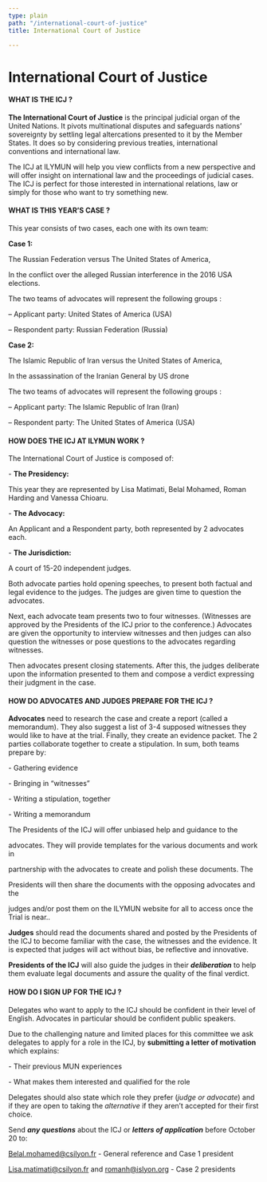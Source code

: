 ```yaml
---
type: plain
path: "/international-court-of-justice"
title: International Court of Justice

---
```

# **International Court of Justice**

#### **WHAT IS THE ICJ ?**

**The International Court of Justice** is the principal judicial organ of the United Nations. It pivots multinational disputes and safeguards nations’ sovereignty by settling legal altercations presented to it by the Member States. It does so by considering previous treaties, international conventions and international law.

The ICJ at ILYMUN will help you view conflicts from a new perspective and will offer insight on international law and the proceedings of judicial cases. The ICJ is perfect for those interested in international relations, law or simply for those who want to try something new.

#### **WHAT IS THIS YEAR’S CASE ?**

This year consists of two cases, each one with its own team:

**Case 1:**

The Russian Federation versus The United States of America,

In the conflict over the alleged Russian interference in the 2016 USA elections.

The two teams of advocates will represent the following groups :

– Applicant party: United States of America (USA)

– Respondent party: Russian Federation (Russia)

**Case 2:**

The Islamic Republic of Iran versus the United States of America,

In the assassination of the Iranian General by US drone

The two teams of advocates will represent the following groups :

– Applicant party: The Islamic Republic of Iran (Iran)

– Respondent party: The United States of America (USA)

#### **HOW DOES THE ICJ AT ILYMUN WORK ?**

The International Court of Justice is composed of:

\- **The Presidency:**

This year they are represented by Lisa Matimati, Belal Mohamed, Roman Harding and Vanessa Chioaru.

\- **The Advocacy:**

An Applicant and a Respondent party, both represented by 2 advocates each.

\- **The Jurisdiction:**

A court of 15-20 independent judges.

Both advocate parties hold opening speeches, to present both factual and legal evidence to the judges. The judges are given time to question the advocates.

Next, each advocate team presents two to four witnesses. (Witnesses are approved by the Presidents of the ICJ prior to the conference.) Advocates are given the opportunity to interview witnesses and then judges can also question the witnesses or pose questions to the advocates regarding witnesses.

Then advocates present closing statements. After this, the judges deliberate upon the information presented to them and compose a verdict expressing their judgment in the case.

#### **HOW DO ADVOCATES AND JUDGES PREPARE FOR THE ICJ ?**

**Advocates** need to research the case and create a report (called a memorandum). They also suggest a list of 3-4 supposed witnesses they would like to have at the trial. Finally, they create an evidence packet. The 2 parties collaborate together to create a stipulation. In sum, both teams prepare by:

\- Gathering evidence

\- Bringing in “witnesses”

\- Writing a stipulation, together

\- Writing a memorandum

The Presidents of the ICJ will offer unbiased help and guidance to the

advocates. They will provide templates for the various documents and work in

partnership with the advocates to create and polish these documents. The

Presidents will then share the documents with the opposing advocates and the

judges and/or post them on the ILYMUN website for all to access once the Trial is near..

**Judges** should read the documents shared and posted by the Presidents of the ICJ to become familiar with the case, the witnesses and the evidence. It is expected that judges will act without bias, be reflective and innovative.

**Presidents of the ICJ** will also guide the judges in their **_deliberation_** to help them evaluate legal documents and assure the quality of the final verdict.

#### **HOW DO I SIGN UP FOR THE ICJ ?**

Delegates who want to apply to the ICJ should be confident in their level of English. Advocates in particular should be confident public speakers.

Due to the challenging nature and limited places for this committee we ask delegates to apply for a role in the ICJ, by **submitting a letter of motivation** which explains:

\- Their previous MUN experiences

\- What makes them interested and qualified for the role

Delegates should also state which role they prefer (_judge or advocate_) and if they are open to taking the _alternative_ if they aren’t accepted for their first choice.

Send **_any questions_** about the ICJ or **_letters of application_** before October 20 to:

[Belal.mohamed@csilyon.fr](mailto:Belal.mohamed@csilyon.fr) - General reference and Case 1 president

[Lisa.matimati@csilyon.fr](mailto:Lisa.matimati@csilyon.fr) and [romanh@islyon.org](mailto:romanh@islyon.org) - Case 2 presidents